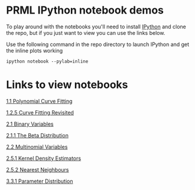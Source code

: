 PRML IPython notebook demos
===========================

To play around with the notebooks you'll need to install [IPython](http://ipython.org/notebook.html)
and clone the repo, but if you just want to view you can use the links below.

Use the following command in the repo directory to launch IPython and get the inline plots working

    ipython notebook --pylab=inline

Links to view notebooks
=======================

[1.1 Polynomial Curve Fitting](http://nbviewer.ipython.org/github/jamt9000/prml/blob/master/1.1-polycurve.ipynb)

[1.2.5 Curve Fitting Revisited](http://nbviewer.ipython.org/github/jamt9000/prml/blob/master/1.2.5-curve-fitting-revisited.ipynb)

[2.1 Binary Variables](http://nbviewer.ipython.org/github/jamt9000/prml/blob/master/2.1-binary-variables.ipynb)

[2.1.1 The Beta Distribution](http://nbviewer.ipython.org/github/jamt9000/prml/blob/master/2.1.1-beta-distribution.ipynb)

[2.2 Multinomial Variables](http://nbviewer.ipython.org/github/jamt9000/prml/blob/master/2.2-multinomial-variables.ipynb)

[2.5.1 Kernel Density Estimators](http://nbviewer.ipython.org/github/jamt9000/prml/blob/master/2.5.1-kernel-density-estimators.ipynb)

[2.5.2 Nearest Neighbours](http://nbviewer.ipython.org/github/jamt9000/prml/blob/master/2.5.2-nearest-neighbor-classifiers.ipynb)

[3.3.1 Parameter Distribution](http://nbviewer.ipython.org/github/jamt9000/prml/blob/master/3.3.1-parameter-distribution.ipynb)
